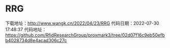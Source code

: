 # RRG
下载地址：http://www.wangk.cn/2022/04/23/RRG
代码日期：2022-07-30 17:48:37
代码地址：https://github.com/RfidResearchGroup/proxmark3/tree/02d07f16c9eb50efbb4028734d8e4acad306c27c

